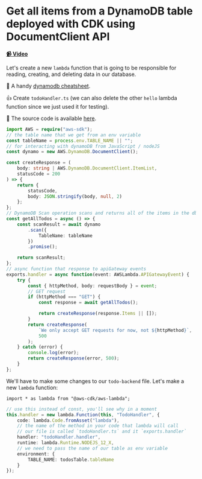 # Get all items from a DynamoDB table deployed with CDK using DocumentClient API

**[📹 Video](https://egghead.io/lessons/aws-get-all-items-from-a-dynamodb-table-deployed-with-cdk-using-documentclient-api)**

Let's create a new `lambda` function that is going to be responsible for reading, creating, and deleting data in our database.

🤔 A handy [dynamodb cheatsheet](https://github.com/dabit3/dynamodb-documentclient-cheat-sheet).

👍 Create `todoHandler.ts` (we can also delete the other `hello` lambda function since we just used it for testing).

🤔 The source code is available [here](https://github.com/tlakomy/egghead-aws-cdk-workshop/blob/master/todo-app/lesson_07/lambda/todoHandler.ts).

```ts
import AWS = require("aws-sdk");
// the table name that we get from an env variable
const tableName = process.env.TABLE_NAME || "";
// for interacting with dynamoDB from JavaScript / nodeJS
const dynamo = new AWS.DynamoDB.DocumentClient();

const createResponse = (
    body: string | AWS.DynamoDB.DocumentClient.ItemList,
    statusCode = 200
) => {
    return {
        statusCode,
        body: JSON.stringify(body, null, 2)
    };
};
// DynamoDB Scan operation scans and returns all of the items in the db
const getAllTodos = async () => {
    const scanResult = await dynamo
        .scan({
            TableName: tableName
        })
        .promise();

    return scanResult;
};
// async function that response to apiGateway events
exports.handler = async function(event: AWSLambda.APIGatewayEvent) {
    try {
        const { httpMethod, body: requestBody } = event;
        // GET request
        if (httpMethod === "GET") {
            const response = await getAllTodos();

            return createResponse(response.Items || []);
        }
        return createResponse(
            `We only accept GET requests for now, not ${httpMethod}`,
            500
        );
    } catch (error) {
        console.log(error);
        return createResponse(error, 500);
    }
};
```

We'll have to make some changes to our `todo-backend` file. Let's make a new `lambda` function:

`import * as lambda from "@aws-cdk/aws-lambda";`

```ts
// use this instead of const, you'll see why in a moment
this.handler = new lambda.Function(this, "TodoHandler", {
    code: lambda.Code.fromAsset("lambda"),
    // the name of the method in your code that lambda will call
    // our file is called `todoHandler.ts` and it `exports.handler`
    handler: "todoHandler.handler",
    runtime: lambda.Runtime.NODEJS_12_X,
    // we need to pass the name of our table as env variable
    environment: {
        TABLE_NAME: todosTable.tableName
    }
});
```
